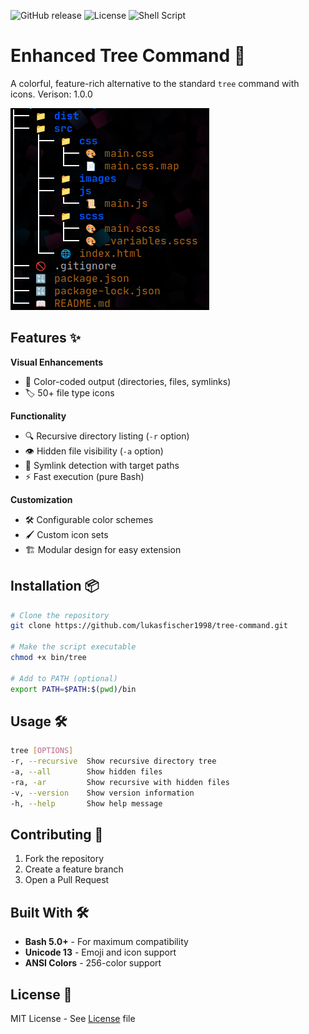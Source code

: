 ![GitHub release](https://img.shields.io/github/v/release/lukasfischer1998/tree-command)
![License](https://img.shields.io/github/license/lukasfischer1998/tree-command)
![Shell Script](https://img.shields.io/badge/Shell_Script-%23121011.svg?logo=gnu-bash&logoColor=white)

# Enhanced Tree Command 🌳

A colorful, feature-rich alternative to the standard `tree` command with icons. Verison: 1.0.0

![Example Output](showcase.png)

## Features ✨

**Visual Enhancements**
- 🎨 Color-coded output (directories, files, symlinks)
- 🏷️ 50+ file type icons

**Functionality**
- 🔍 Recursive directory listing (`-r` option)
- 👁️ Hidden file visibility (`-a` option)
- 🔗 Symlink detection with target paths
- ⚡ Fast execution (pure Bash)

**Customization**
- 🛠️ Configurable color schemes
- 🖌️ Custom icon sets
- 🏗️ Modular design for easy extension

## Installation 📦

```bash
# Clone the repository
git clone https://github.com/lukasfischer1998/tree-command.git

# Make the script executable
chmod +x bin/tree

# Add to PATH (optional)
export PATH=$PATH:$(pwd)/bin
```

## Usage 🛠️

```bash
tree [OPTIONS]
-r, --recursive  Show recursive directory tree
-a, --all        Show hidden files
-ra, -ar         Show recursive with hidden files
-v, --version    Show version information
-h, --help       Show help message
```

## Contributing 🤝

1. Fork the repository
2. Create a feature branch
3. Open a Pull Request

## Built With 🛠️

- **Bash 5.0+** - For maximum compatibility
- **Unicode 13** - Emoji and icon support
- **ANSI Colors** - 256-color support


## License 📜
MIT License - See [License](LICENSE) file